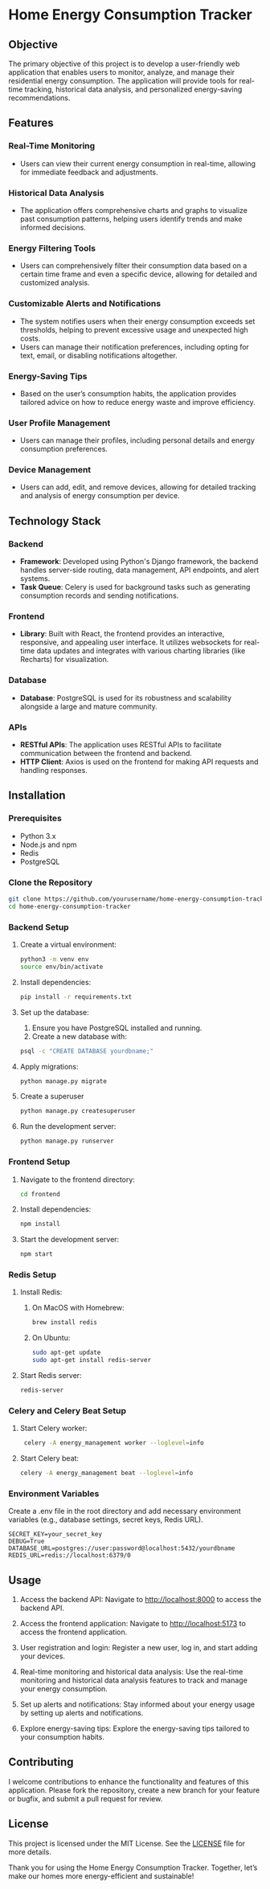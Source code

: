 # Home Energy Consumption Tracker

## Objective

The primary objective of this project is to develop a user-friendly web application that enables users to monitor, analyze, and manage their residential energy consumption. The application will provide tools for real-time tracking, historical data analysis, and personalized energy-saving recommendations.

## Features

### Real-Time Monitoring

- Users can view their current energy consumption in real-time, allowing for immediate feedback and adjustments.

### Historical Data Analysis

- The application offers comprehensive charts and graphs to visualize past consumption patterns, helping users identify trends and make informed decisions.

### Energy Filtering Tools

- Users can comprehensively filter their consumption data based on a certain time frame and even a specific device, allowing for detailed and customized analysis.

### Customizable Alerts and Notifications

- The system notifies users when their energy consumption exceeds set thresholds, helping to prevent excessive usage and unexpected high costs.
- Users can manage their notification preferences, including opting for text, email, or disabling notifications altogether.

### Energy-Saving Tips

- Based on the user’s consumption habits, the application provides tailored advice on how to reduce energy waste and improve efficiency.

### User Profile Management

- Users can manage their profiles, including personal details and energy consumption preferences.

### Device Management

- Users can add, edit, and remove devices, allowing for detailed tracking and analysis of energy consumption per device.

## Technology Stack

### Backend

- **Framework**: Developed using Python's Django framework, the backend handles server-side routing, data management, API endpoints, and alert systems.
- **Task Queue**: Celery is used for background tasks such as generating consumption records and sending notifications.

### Frontend

- **Library**: Built with React, the frontend provides an interactive, responsive, and appealing user interface. It utilizes websockets for real-time data updates and integrates with various charting libraries (like Recharts) for visualization.

### Database

- **Database**: PostgreSQL is used for its robustness and scalability alongside a large and mature community.

### APIs

- **RESTful APIs**: The application uses RESTful APIs to facilitate communication between the frontend and backend.
- **HTTP Client**: Axios is used on the frontend for making API requests and handling responses.

## Installation

### Prerequisites

- Python 3.x
- Node.js and npm
- Redis
- PostgreSQL

### Clone the Repository

```bash
git clone https://github.com/yourusername/home-energy-consumption-tracker.git
cd home-energy-consumption-tracker 
```

### Backend Setup

1. Create a virtual environment:

    ```bash
    python3 -m venv env
    source env/bin/activate
    ```

2. Install dependencies:

   ```bash
   pip install -r requirements.txt
   ```

3. Set up the database:
   1. Ensure you have PostgreSQL installed and running.
   2. Create a new database with:

    ```bash
    psql -c "CREATE DATABASE yourdbname;"
    ```

4. Apply migrations:

    ```bash
    python manage.py migrate
    ```

5. Create a superuser

   ```bash
   python manage.py createsuperuser
   ```

6. Run the development server:

    ```bash
    python manage.py runserver
    ```

### Frontend Setup

1. Navigate to the frontend directory:

    ```bash
    cd frontend
    ```

2. Install dependencies:

    ```bash
    npm install
    ```

3. Start the development server:

    ```bash
    npm start
    ```

### Redis Setup

1. Install Redis:
   1. On MacOS with Homebrew:

        ```bash
        brew install redis
        ```

   2. On Ubuntu:

        ```bash
        sudo apt-get update
        sudo apt-get install redis-server
        ```

2. Start Redis server:

    ```bash
    redis-server
    ```

### Celery and Celery Beat Setup

1. Start Celery worker:

   ```bash
    celery -A energy_management worker --loglevel=info
    ```

2. Start Celery beat:

    ```bash
    celery -A energy_management beat --loglevel=info
    ```

### Environment Variables

Create a .env file in the root directory and add necessary environment variables (e.g., database settings, secret keys, Redis URL).

```env
SECRET_KEY=your_secret_key
DEBUG=True
DATABASE_URL=postgres://user:password@localhost:5432/yourdbname
REDIS_URL=redis://localhost:6379/0
```

## Usage

1. Access the backend API:
    Navigate to [http://localhost:8000](http://localhost:8000) to access the backend API.

2. Access the frontend application:
    Navigate to [http://localhost:5173](http://localhost:5173) to access the frontend application.

3. User registration and login:
    Register a new user, log in, and start adding your devices.

4. Real-time monitoring and historical data analysis:
    Use the real-time monitoring and historical data analysis features to track and manage your energy consumption.

5. Set up alerts and notifications:
    Stay informed about your energy usage by setting up alerts and notifications.

6. Explore energy-saving tips:
    Explore the energy-saving tips tailored to your consumption habits.

## Contributing

I welcome contributions to enhance the functionality and features of this application. Please fork the repository, create a new branch for your feature or bugfix, and submit a pull request for review.

## License

This project is licensed under the MIT License. See the [LICENSE](./LICENSE) file for more details.

Thank you for using the Home Energy Consumption Tracker. Together, let’s make our homes more energy-efficient and sustainable!
